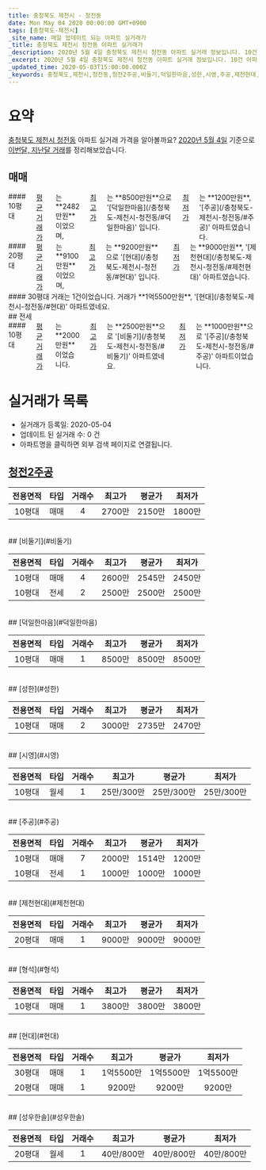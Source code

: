 ```yaml
---
title: 충청북도 제천시 - 청전동
date: Mon May 04 2020 00:00:00 GMT+0900
tags: [충청북도-제천시]
_site_name: 매일 업데이트 되는 아파트 실거래가
_title: 충청북도 제천시 청전동 아파트 실거래가
_description: 2020년 5월 4일 충청북도 제천시 청전동 아파트 실거래 정보입니다. 10건 아파트 정보가 있습니다.
_excerpt: 2020년 5월 4일 충청북도 제천시 청전동 아파트 실거래 정보입니다. 10건 아파트 정보가 있습니다.
_updated_time: 2020-05-03T15:00:00.000Z
_keywords: 충청북도,제천시,청전동,청전2주공,비둘기,덕일한마음,성한,시영,주공,제천현대,형석,현대,성우한솔
---
```





# 요약
<ins>충청북도 제천시 청전동</ins> 아파트 실거래 가격을 알아볼까요? <ins>2020년 5월 4일</ins> 기준으로 <ins>이번달, 지난달 거래</ins>를 정리해보았습니다.

## 매매
<div class="container">
<div class="six columns" markdown="1">
#### 10평대
<ins>평균 거래가</ins>는 **2482만원**이었으며, <ins>최고가</ins>는 **8500만원**으로 '[덕일한마음](/충청북도-제천시-청전동/#덕일한마음)' 입니다. <ins>최저가</ins>는 **1200만원**, '[주공](/충청북도-제천시-청전동/#주공)' 아파트였습니다.
</div>
<div class="six columns" markdown="1">
#### 20평대
<ins>평균 거래가</ins>는 **9100만원**이었으며, <ins>최고가</ins>는 **9200만원**으로 '[현대](/충청북도-제천시-청전동/#현대)' 입니다. <ins>최저가</ins>는 **9000만원**, '[제천현대](/충청북도-제천시-청전동/#제천현대)' 아파트였습니다.
</div>
</div>
<div class="container">
<div class="twelve columns" markdown="1">
#### 30평대
거래는 1건이었습니다. 거래가 **1억5500만원**, '[현대](/충청북도-제천시-청전동/#현대)' 아파트였네요.
</div>
</div>
## 전세
<div class="container">
<div class="twelve columns" markdown="1">
#### 10평대
<ins>평균 거래가</ins>는 **2000만원**이었습니다. <ins>최고가</ins>는 **2500만원**으로 '[비둘기](/충청북도-제천시-청전동/#비둘기)' 아파트였네요. <ins>최저가</ins>는 **1000만원**으로 '[주공](/충청북도-제천시-청전동/#주공)' 아파트이었습니다.
</div>
</div>



# 실거래가 목록
- 실거래가 등록일: 2020-05-04
- 업데이트 된 실거래 수: 0 건
- 아파트명을 클릭하면 외부 검색 페이지로 연결됩니다.

## [청전2주공](#청전2주공)

|전용면적|타입|거래수|최고가|평균가|최저가|
|:---:|:---:|:---:|:---:|:---:|:---:|
|10평대|<span class="deal-type-1">매매</span>|4|2700만|2150만|1800만|

<br/>
## [비둘기](#비둘기)

|전용면적|타입|거래수|최고가|평균가|최저가|
|:---:|:---:|:---:|:---:|:---:|:---:|
|10평대|<span class="deal-type-1">매매</span>|4|2600만|2545만|2450만|
|10평대|<span class="deal-type-2">전세</span>|2|2500만|2500만|2500만|

<br/>
## [덕일한마음](#덕일한마음)

|전용면적|타입|거래수|최고가|평균가|최저가|
|:---:|:---:|:---:|:---:|:---:|:---:|
|10평대|<span class="deal-type-1">매매</span>|1|8500만|8500만|8500만|

<br/>
## [성한](#성한)

|전용면적|타입|거래수|최고가|평균가|최저가|
|:---:|:---:|:---:|:---:|:---:|:---:|
|10평대|<span class="deal-type-1">매매</span>|2|3000만|2735만|2470만|

<br/>
## [시영](#시영)

|전용면적|타입|거래수|최고가|평균가|최저가|
|:---:|:---:|:---:|:---:|:---:|:---:|
|10평대|<span class="deal-type-3">월세</span>|1|25만/300만|25만/300만|25만/300만|

<br/>
## [주공](#주공)

|전용면적|타입|거래수|최고가|평균가|최저가|
|:---:|:---:|:---:|:---:|:---:|:---:|
|10평대|<span class="deal-type-1">매매</span>|7|2000만|1514만|1200만|
|10평대|<span class="deal-type-2">전세</span>|1|1000만|1000만|1000만|

<br/>
## [제천현대](#제천현대)

|전용면적|타입|거래수|최고가|평균가|최저가|
|:---:|:---:|:---:|:---:|:---:|:---:|
|20평대|<span class="deal-type-1">매매</span>|1|9000만|9000만|9000만|

<br/>
## [형석](#형석)

|전용면적|타입|거래수|최고가|평균가|최저가|
|:---:|:---:|:---:|:---:|:---:|:---:|
|10평대|<span class="deal-type-1">매매</span>|1|3800만|3800만|3800만|

<br/>
## [현대](#현대)

|전용면적|타입|거래수|최고가|평균가|최저가|
|:---:|:---:|:---:|:---:|:---:|:---:|
|30평대|<span class="deal-type-1">매매</span>|1|1억5500만|1억5500만|1억5500만|
|20평대|<span class="deal-type-1">매매</span>|1|9200만|9200만|9200만|

<br/>
## [성우한솔](#성우한솔)

|전용면적|타입|거래수|최고가|평균가|최저가|
|:---:|:---:|:---:|:---:|:---:|:---:|
|20평대|<span class="deal-type-3">월세</span>|1|40만/800만|40만/800만|40만/800만|

<br/>



